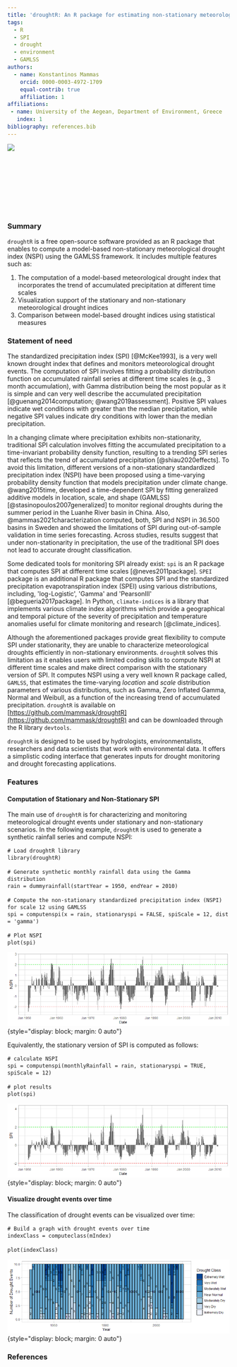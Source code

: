 ```yaml
---
title: 'droughtR: An R package for estimating non-stationary meteorological droughts'
tags:
  - R
  - SPI
  - drought
  - environment
  - GAMLSS
authors:
  - name: Konstantinos Mammas
    orcid: 0000-0003-4972-1709
    equal-contrib: true
    affiliation: 1
affiliations:
 - name: University of the Aegean, Department of Environment, Greece
   index: 1
bibliography: references.bib
---
```


<img src="https://raw.githubusercontent.com/mammask/droughtR/main/man/figures/droughtR-2.png" align = "left" width = 160/>

<br><br><br><br><br><br><br><br><br>

### Summary

`droughtR` is a free open-source software provided as an R package that enables to compute a model-based non-stationary meteorological drought index (NSPI) using the GAMLSS framework. It includes multiple features such as:

1. The computation of a model-based meteorological drought index that incorporates the trend of accumulated precipitation at different time scales
2. Visualization support of the stationary and non-stationary meteorological drought indices
3. Comparison between model-based drought indices using statistical measures

### Statement of need

The standardized precipitation index (SPI) [@McKee1993], is a very well known drought index that defines and monitors meteorological drought events. The computation of SPI involves fitting a probability distribution function on accumulated rainfall series at different time scales (e.g., 3 month accumulation), with Gamma distribution being the most popular as it is simple and can very well describe the accumulated precipitation [@guenang2014computation; @wang2019assessment]. Positive SPI values indicate wet conditions with greater than the median precipitation, while negative SPI values indicate dry conditions with lower than the median precipitation.

In a changing climate where precipitation exhibits non-stationarity, traditional SPI calculation involves fitting the accumulated precipitation to a time-invariant probability density function, resulting to a trending SPI series that reflects the trend of accumulated precipitation [@shiau2020effects]. To avoid this limitation, different versions of a non-stationary standardized precipitation index (NSPI) have been proposed using a time-varying probability density function that models precipitation under climate change.  @wang2015time, developed a time-dependent SPI by fitting generalized additive models in location, scale, and shape (GAMLSS) [@stasinopoulos2007generalized] to monitor regional droughts during the summer period in the Luanhe River basin in China. Also, @mammas2021characterization computed, both, SPI and NSPI in 36.500 basins in Sweden and showed the limitations of SPI during out-of-sample validation in time series forecasting. Across studies, results suggest that under non-stationarity in precipitation, the use of the traditional SPI does not lead to accurate drought classification.

Some dedicated tools for monitoring SPI already exist: `spi` is an R package that computes SPI at different time scales [@neves2011package]. `SPEI` package is an additional R package that computes SPI and the standardized precipitation evapotranspiration index (SPEI) using various distributions, including, 'log-Logistic', 'Gamma' and 'PearsonIII'  [@begueria2017package]. In Python, `climate-indices` is a library that implements various climate index algorithms which provide a geographical and temporal picture of the severity of precipitation and temperature anomalies useful for climate monitoring and research [@climate_indices]. 

Although the aforementioned packages provide  great flexibility to compute SPI under stationarity, they are unable to characterize meteorological droughts efficiently in non-stationary environments. `droughtR` solves this limitation as it enables users with limited coding skills to compute NSPI at different time scales and make direct comparison with the stationary version of SPI. It computes NSPI using a very well known R package called, `GAMLSS`, that estimates the time-varying *location* and *scale* distribution parameters of various distributions, such as Gamma, Zero Inflated Gamma, Normal and Weibull, as a function of the increasing trend of accumulated precipitation. `droughtR` is available on [https://github.com/mammask/droughtR](https://github.com/mammask/droughtR) and can be downloaded through the R library `devtools`.

`droughtR` is designed to be used by hydrologists, environmentalists, researchers and data scientists that work with environmental data. It offers a simplistic coding interface that generates inputs for drought monitoring and drought forecasting applications. 

### Features

#### Computation of Stationary and Non-Stationary SPI

The main use of `droughtR` is for characterizing and monitoring meteorological drought events under stationary and non-stationary scenarios. In the following example, `droughtR` is used to generate a synthetic rainfall series and compute NSPI:

```{r}
# Load droughtR library
library(droughtR)

# Generate synthetic monthly rainfall data using the Gamma distribution
rain = dummyrainfall(startYear = 1950, endYear = 2010)

# Compute the non-stationary standardized precipitation index (NSPI) for scale 12 using GAMLSS
spi = computenspi(x = rain, stationaryspi = FALSE, spiScale = 12, dist = 'gamma')

# Plot NSPI
plot(spi)
```

![](../README_figs/README-unnamed-chunk-3-1.png){style="display: block; margin: 0 auto"}

Equivalently, the stationary version of SPI is computed as follows:

```{r}
# calculate NSPI
spi = computenspi(monthlyRainfall = rain, stationaryspi = TRUE, spiScale = 12)

# plot results
plot(spi)
```

![](../README_figs/README-unnamed-chunk-4-1.png){style="display: block; margin: 0 auto"}


#### Visualize drought events over time

The classification of drought events can be visualized over time:

```{r}
# Build a graph with drought events over time
indexClass = computeclass(mIndex)

plot(indexClass)
```
![](../README_figs/README-unnamed-chunk-5-1.png){style="display: block; margin: 0 auto"}


### References
